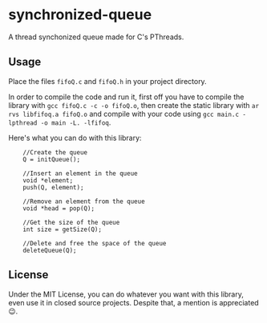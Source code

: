 # synchronized-queue

A thread synchonized queue made for C's PThreads.

## Usage 

Place the files `fifoQ.c` and `fifoQ.h` in your project directory.

In order to compile the code and run it, first off you have to compile the library with `gcc fifoQ.c -c -o fifoQ.o`, then create the static library with `ar rvs libfifoq.a fifoQ.o` and compile with your code using `gcc main.c -lpthread -o main -L. -lfifoq`.

Here's what you can do with this library: 
```
	//Create the queue
	Q = initQueue();
	
	//Insert an element in the queue
	void *element;
	push(Q, element);

	//Remove an element from the queue
	void *head = pop(Q);

	//Get the size of the queue
	int size = getSize(Q);

	//Delete and free the space of the queue
	deleteQueue(Q);
```

## License

Under the MIT License, you can do whatever you want with this library, even use it in closed source projects. Despite that, a mention is appreciated :wink:.
